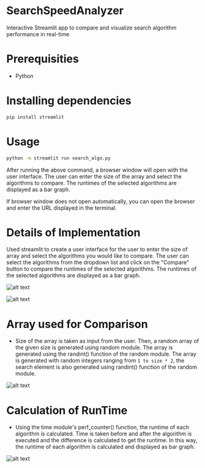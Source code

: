 # SearchSpeedAnalyzer
Interactive Streamlit app to compare and visualize search algorithm performance in real-time

# Prerequisities

- Python

# Installing dependencies
```bash
pip install streamlit
```

# Usage
```bash
python -m streamlit run search_algo.py
```
After running the above command, a browser window will open with the user interface. The user can enter the size of the array and select the algorithms to compare. The runtimes of the selected algorithms are displayed as a bar graph.

If browser window does not open automatically, you can open the browser and enter the URL displayed in the terminal.

# Details of Implementation

Used streamlit to create a user interface for the user to enter the size of array and select the algorithms you would like to compare. The user can select the algorithms from the dropdown list and click on the "Compare" button to compare the runtimes of the selected algorithms. The runtimes of the selected algorithms are displayed as a bar graph.

![alt text](1-1.png)

![alt text](2-1.png)

# Array used for Comparison

- Size of the array is taken as input from the user. Then, a random array of the given size is generated using random module. The array is generated using the randint() function of the random module. The array is generated with random integers ranging from `1 to size * 2`, the search element is also generated using randint() function of the random module.

![alt text](4-1.png)

# Calculation of RunTime

- Using the time module's perf_counter() function, the runtime of each algorithm is calculated. Time is taken before and after the algorithm is executed and the difference is calculated to get the runtime. In this way, the runtime of each algorithm is calculated and displayed as bar graph.

![alt text](3-1.png)

